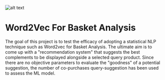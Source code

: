 ![alt text](https://github.com/[FuZiyang]/[Word2Vec-For-Basket-Analysis]/image.jpg?raw=true)

# Word2Vec For Basket Analysis
The goal of this project is to test the efficacy of adopting a statistical NLP technique such as Word2vec for Basket Analysis. 
The ultimate aim is to come up with a "recommendation system" that suggests the best complements to be displayed alongside a selected query product. 
Since there are no objective parameters to evaluate the "goodness" of a potential suggestion, the number of co-purchases query-suggestion has been used to assess the ML model. 


